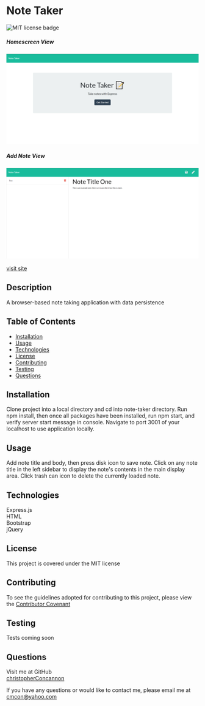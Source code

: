 
# Note Taker

![MIT license badge](https://img.shields.io/badge/license-MIT-green)

##### Homescreen View
![Homescreen View Screenshot](./assets/images/screenshot.png)
##### Add Note View
![Add Note View Screenshot](./assets/images/screenshot2.png)

[visit site](https://note-taker-xo.herokuapp.com/)

## Description

A browser-based note taking application with data persistence

## Table of Contents
  * [Installation](#installation)
  * [Usage](#usage)
  * [Technologies](#technologies)
  * [License](#license)
  * [Contributing](#contributing)
  * [Testing](#testing)
  * [Questions](#questions)
  
## Installation
Clone project into a local directory and cd into note-taker directory.  Run npm install, then once all packages have been installed, run npm start, and verify server start message in console.  Navigate to port 3001 of your localhost to use application locally.

## Usage
Add note title and body, then press disk icon to save note.  Click on any note title in the left sidebar to display the note's contents in the main display area. Click trash can icon to delete the currently loaded note.

## Technologies 
Express.js    
HTML     
Bootstrap    
jQuery

## License 
This project is covered under the MIT license 


## Contributing
To see the guidelines adopted for contributing to this project, please view the [Contributor Covenant](https://www.contributor-covenant.org/version/2/0/code_of_conduct/code_of_conduct.txt)

## Testing
Tests coming soon

## Questions
Visit me at GitHub  
[christopherConcannon](https://github.com/christopherConcannon)
  
If you have any questions or would like to contact me, please email me at  
[cmcon@yahoo.com](mailto:cmcon@yahoo.com)
